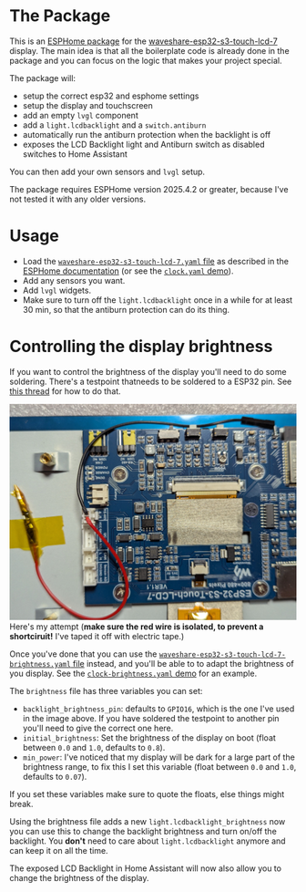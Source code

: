 # The Package

This is an [ESPHome package](https://esphome.io/components/packages) for the [waveshare-esp32-s3-touch-lcd-7](https://www.waveshare.com/wiki/ESP32-S3-Touch-LCD-7) display. The main idea is that all the boilerplate code is already done in the package and you can focus on the logic that makes your project special.

The package will:
- setup the correct esp32 and esphome settings
- setup the display and touchscreen
- add an empty `lvgl` component
- add a `light.lcdbacklight` and a `switch.antiburn`
- automatically run the antiburn protection when the backlight is off
- exposes the LCD Backlight light and Antiburn switch as disabled switches to Home Assistant

You can then add your own sensors and `lvgl` setup.

The package requires ESPHome version 2025.4.2 or greater, because I've not tested it with any older versions.

# Usage

- Load the [`waveshare-esp32-s3-touch-lcd-7.yaml` file](waveshare-esp32-s3-touch-lcd-7.yaml) as described in the [ESPHome documentation](https://esphome.io/components/packages) (or see the [`clock.yaml` demo](demo/clock.yaml)).
- Add any sensors you want.
- Add `lvgl` widgets.
- Make sure to turn off the `light.lcdbacklight` once in a while for at least 30 min, so that the antiburn protection can do its thing.

# Controlling the display brightness

If you want to control the brightness of the display you'll need to do some soldering. There's a testpoint thatneeds to be soldered to a ESP32 pin. See [this thread](https://community.home-assistant.io/t/esp32-s3-7inch-capacitive-touch-display-adjust-brightness/771030) for how to do that. 

![My attempt](brightness_solder.jpg)
Here's my attempt (__make sure the red wire is isolated, to prevent a shortciruit!__ I've taped it off with electric tape.)

Once you've done that you can use the [`waveshare-esp32-s3-touch-lcd-7-brightness.yaml` file](waveshare-esp32-s3-touch-lcd-7-brightness.yaml) instead, and you'll be able to to adapt the brightness of you display. See the [`clock-brightness.yaml` demo](demo/clock-brightness.yaml) for an example.

The `brightness` file has three variables you can set:
- `backlight_brightness_pin`: defaults to `GPIO16`, which is the one I've used in the image above. If you have  soldered the testpoint to another pin you'll need to give the correct one here.
- `initial_brightness`: Set the brightness of the display on boot (float between `0.0` and `1.0`, defaults to `0.8`).
- `min_power`: I've noticed that my display will be dark for a large part of the brightness range, to fix this I set this variable (float between `0.0` and `1.0`, defaults to `0.07`).

If you set these variables make sure to quote the floats, else things might break.

Using the brightness file adds a new `light.lcdbacklight_brightness` now you can use this to change the backlight brightness and turn on/off the backlight. You __don't__ need to care about `light.lcdbacklight` anymore and can keep it on all the time.

The exposed LCD Backlight in Home Assistant will now also allow you to change the brightness of the display.
